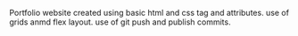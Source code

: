 Portfolio website created using basic html and css tag and attributes.
use of grids anmd flex layout.
use of git push and publish commits.
